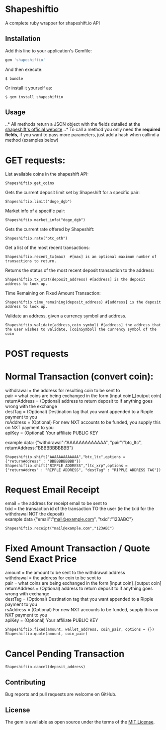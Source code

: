 # Shapeshiftio
A complete ruby wrapper for shapeshift.io API


## Installation

Add this line to your application's Gemfile:

```ruby
gem 'shapeshiftio'
```

And then execute:

    $ bundle

Or install it yourself as:

    $ gem install shapeshiftio

## Usage
..* All methods return a JSON object with the fields detailed at the [shapeshift's official website](https://info.shapeshift.io/api)
..* To call a method you only need the __required fields__, if you want to pass more parameters, just add a hash when callind a method (examples below)

# GET requests:

List available coins in the shapeshift API:

    Shapeshiftio.get_coins

Gets the current deposit limit set by Shapeshift for a specific pair:

    Shapeshiftio.limit("doge_dgb")

Market info of a specific pair:

    Shapeshiftio.market_info("doge_dgb")
    
Gets the current rate offered by Shapeshift:

    Shapeshiftio.rate("btc_eth")

Get a list of the most recent transactions:

    Shapeshiftio.recent_tx(max)  #[max] is an optional maximum number of transactions to return.

Returns the status of the most recent deposit transaction to the address:

    Shapeshiftio.tx_stat(deposit_address) #[address] is the deposit address to look up.

Time Remaining on Fixed Amount Transaction:

    Shapeshiftio.time_remaining(deposit_address) #[address] is the deposit address to look up. 

Validate an address, given a currency symbol and address.

    Shapeshiftio.validate(address,coin_symbol) #[address] the address that the user wishes to validate, [coinSymbol] the currency symbol of the coin

# POST requests

# Normal Transaction (convert coin):

withdrawal     = the address for resulting coin to be sent to<br>
pair       = what coins are being exchanged in the form [input coin]_[output coin]<br>
returnAddress  = (Optional) address to return deposit to if anything goes wrong with the exchange<br>
destTag    = (Optional) Destination tag that you want appended to a Ripple payment to you<br>
rsAddress  = (Optional) For new NXT accounts to be funded, you supply this on NXT payment to you<br>
apiKey     = (Optional) Your affiliate PUBLIC KEY<br>
 
example data: {"withdrawal":"AAAAAAAAAAAAA", "pair":"btc_ltc", returnAddress:"BBBBBBBBBBB"}<br>

    Shapeshiftio.shift("AAAAAAAAAAAAA","btc_ltc",options = {"returnAddress" : "BBBBBBBBBBB"})
    Shapeshiftio.shift("RIPPLE ADDRESS","ltc_xrp",options = {"returnAddres" : "RIPPLE ADDRESS", "destTag" : "RIPPLE ADDRESS TAG"})

# Request Email Receipt
email    = the address for receipt email to be sent to<br>
txid       = the transaction id of the transaction TO the user (ie the txid for the withdrawal NOT the deposit)<br>
example data {"email":"mail@example.com", "txid":"123ABC"}<br>

    Shapeshiftio.receipt("mail@example.com","123ABC")
    
# Fixed Amount Transaction / Quote Send Exact Price
amount          = the amount to be sent to the withdrawal address<br>
withdrawal      = the address for coin to be sent to<br>
pair            = what coins are being exchanged in the form [input coin]_[output coin]<br>
returnAddress   = (Optional) address to return deposit to if anything goes wrong with exchange<br>
destTag         = (Optional) Destination tag that you want appended to a Ripple payment to you<br>
rsAddress       = (Optional) For new NXT accounts to be funded, supply this on NXT payment to you<br>
apiKey          = (Optional) Your affiliate PUBLIC KEY<br>

    Shapeshiftio.fixed(amount, wallet_address, coin_pair, options = {})
    Shapeshiftio.quote(amount, coin_pair)

# Cancel Pending Transaction

    Shapeshiftio.cancel(deposit_address)

## Contributing

Bug reports and pull requests are welcome on GitHub.


## License

The gem is available as open source under the terms of the [MIT License](http://opensource.org/licenses/MIT).
